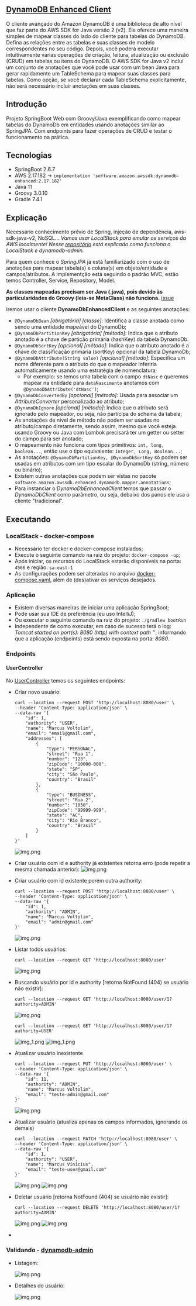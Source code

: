 ## [DynamoDB Enhanced Client](https://docs.aws.amazon.com/sdk-for-java/latest/developer-guide/dynamodb-enhanced-client.html)

O cliente avançado do Amazon DynamoDB é uma biblioteca de alto nível que faz parte do AWS SDK for Java versão 2 (v2). Ele oferece uma maneira simples de mapear classes do lado do
cliente para tabelas do DynamoDB. Defina as relações entre as tabelas e suas classes de modelo correspondentes no seu código. Depois, você poderá executar intuitivamente várias
operações de criação, leitura, atualização ou exclusão (CRUD) em tabelas ou itens do DynamoDB.
O AWS SDK for Java v2 inclui um conjunto de anotações que você pode usar com um bean Java para gerar rapidamente um TableSchema para mapear suas classes para tabelas. Como opção,
se você declarar cada TableSchema explicitamente, não será necessário incluir anotações em suas classes.

## Introdução

Projeto SpringBoot Web com Groovy/Java exemplificando como mapear tabelas do DynamoDb em entidades usando anotações similar ao SpringJPA.
Com endpoints para fazer operações de CRUD e testar o funcionamento na prática.

## Tecnologias

* SpringBoot 2.6.7
* AWS 2.17.182 → `implementation 'software.amazon.awssdk:dynamodb-enhanced:2.17.182'`
* Java 11
* Groovy 3.0.10
* Gradle 7.4.1

## Explicação

Necessário conhecimento prévio de Spring, injeção de dependência, aws-sdk-java-v2, NoSQL...
*Vamos usar LocalStack para emular os serviços da AWS localmente!
Nesse [repositório](https://github.com/marcusvoltolim/localstack-aws) está explicado como funciona o LocalStack e dynamodb-admin.*

Para quem conhece o *SpringJPA* já está familiarizado com o uso de anotações para mapear tabela(s) e coluna(s) em objeto/entidade e campos/atributos.
A implementção está seguindo o padrão MVC, estão temos Controller, Service, Repository, Model.

**As classes mapeadas precisam ser Java (.java), pois devido às particularidades do Groovy (leia-se MetaClass) não funciona.** [issue](https://github.com/aws/aws-sdk-java-v2/issues/2347)

Iremos usar o cliente **DynamoDbEnhancedClient** e as seguintes anotações:

* `@DynamoDbBean` *[obrigatória] [classe]*: Identifica a classe anotada como sendo uma entidade mapeável do DynamoDb;
* `@DynamoDbPartitionKey` *[obrigatória] [método]*: Indica que o atributo anotado é a chave de partição primária (hashKey) da tabela DynamoDb.
* `@DynamoDbSortKey` *[opcional] [método]*: Indica que o atributo anotado é a chave de classificação primária (sortKey) opcional da tabela DynamoDb;
* `@DynamoDbAttribute(String value)` *[opcional] [método]*: Especifica um nome diferente para o atributo do que o mapeador inferiria automaticamente usando uma estratégia de
  nomenclatura;
  * Por exemplo: se temos uma tabela com o campo `dtNasc` e queremos mapear na entidade para `dataNascimento` anotamos com `@DynamoDbAttribute('dtNasc')`;
* `@DynamoDbConvertedBy` *[opcional] [método]*: Usada para associar um *AttributeConverter* personalizado ao atributo;
* `@DynamoDbIgnore` *[opcional] [método]*: Indica que o atributo será ignorado pelo mapeador, ou seja, não participa do schema da tabela;
* As anotações de nível de método não podem ser usadas no atributo/campo diretamente, sendo assim,
  mesmo que você esteja usando Groovy ou Java com Lombok precisará ter um getter ou setter do campo para ser anotado;
* O mapeamento não funciona com tipos primitivos: `int, long, boolean...`, então use o tipo equivalente: `Integer, Long, Boolean...`;
* As anotações: `@DynamoDbPartitionKey, @DynamoDbSortKey`  só podem ser usadas em atributos com um tipo escalar do DynamoDb (string, número ou binário);
* Existem outras anotações que podem ser vistas no pacote `software.amazon.awssdk.enhanced.dynamodb.mapper.annotations`;
* Para instanciar o *DynamoDbEnhancedClient* temos que passar o *DynamoDbClient* como parâmetro, ou seja, debaixo dos panos ele usa o cliente "tradicional".
## Executando

### LocalStack - docker-compose

* Necessário ter docker e docker-compose instalados;
* Execute o seguinte comando na raiz do projeto: `docker-compose -up`;
* Após iniciar, os recursos do LocalStack estarão disponíveis na porta: `4566` e região: `sa-east-1`
* As configurações podem ser alteradas no arquivo [docker-compose.yaml](docker-compose.yaml), além de (des)ativar os serviços desejados.

### Aplicação

* Existem diversas maneiras de iniciar uma aplicação SpringBoot;
* Pode usar sua IDE de preferência (eu uso IntelliJ);
* Ou executar o seguinte comando na raiz do projeto: `./gradlew bootRun`
* Independente de como executar, em caso de sucesso terá o log: *Tomcat started on port(s): 8080 (http) with context path ''*,
  informando que a aplicação (endpoints) está sendo exposta na porta: *8080*.

### Endpoints

#### UserController

No [UserController](src/main/groovy/io/marcusvoltolim/dynamodbenhanced/controllers/UserController.groovy) temos os seguintes endpoints:

* Criar novo usuário:
  ```
  curl --location --request POST 'http://localhost:8080/user' \
  --header 'Content-Type: application/json' \
  --data-raw '{
      "id": 1,
      "authority": "USER",
      "name": "Marcus Voltolim",
      "email": "email@gmail.com",
      "addresses": [
          {
              "type": "PERSONAL",
              "street": "Rua 1",
              "number": "123",
              "zipCode": "10000-000",
              "state": "SP",
              "city": "São Paulo",
              "country": "Brasil"
          },
          {
              "type": "BUSINESS",
              "street": "Rua 2",
              "number": "1050",
              "zipCode": "99999-999",
              "state": "AC",
              "city": "Rio Branco",
              "country": "Brasil"
          }
      ]
  }'
  ```
  ![img.png](docs/create-user-user.png)

* Criar usuário com id e authority já existentes retorna erro (pode repetir a mesma chamada anterior):
  ![img.png](docs/create-user-duplicate.png)

* Criar usuário com id existente porém outra authority:
  ```
  curl --location --request POST 'http://localhost:8080/user' \
  --header 'Content-Type: application/json' \
  --data-raw '{
      "id": 1,
      "authority": "ADMIN",
      "name": "Marcus Voltolim",
      "email": "admin@gmail.com"
  }'
  ```
  ![img.png](docs/create-user-admin.png)

* Listar todos usuários:
  ```
  curl --location --request GET 'http://localhost:8080/user'
  ```
  ![img.png](docs/user-all.png)

* Buscando usuário por id e authority [retorna NotFound (404) se usuário não existir]:
  ```
  curl --location --request GET 'http://localhost:8080/user/1?authority=ADMIN'
  ```
  ![img.png](docs/user-find-admin.png)

  ```
  curl --location --request GET 'http://localhost:8080/user/1?authority=USER'
  ```
  ![img_1.png](docs/user-find-user.png)
  ![img_1.png](docs/user-find-absent.png)

* Atualizar usuário inexistente
  ```
  curl --location --request PUT 'http://localhost:8080/user' \
  --header 'Content-Type: application/json' \
  --data-raw '{
      "id": 11,
      "authority": "ADMIN",
      "name": "Marcus Voltolim",
      "email": "teste-admin@gmail.com"
  }'
  ```
  ![img.png](docs/user-update-absent.png)

* Atualizar usuário (atualiza apenas os campos informados, ignorando os demais)
  ```
  curl --location --request PATCH 'http://localhost:8080/user' \
  --header 'Content-Type: application/json' \
  --data-raw '{
      "id": 1,
      "authority": "USER",
      "name": "Marcus Vinícius",
      "email": "teste-user@gmail.com"
  }'
  ```
  ![img.png](docs/user-update-partial.png)
  ![img.png](docs/user-update-partial-details.png)

* Deletar usuário [retorna NotFound (404) se usuário não existir]:
  ```
  curl --location --request DELETE 'http://localhost:8080/user/1?authority=ADMIN'
  ```
  ![img.png](docs/user-delete.png)
  ![img.png](docs/user-delete-absent.png)
*

### Validando - [dynamodb-admin](https://github.com/aaronshaf/dynamodb-admin)

* Listagem:

  ![img.png](docs/dynamodb-admin-all.png)

* Detalhes do usuário:

  ![img.png](docs/dynamodb-admin-user-1.png)

